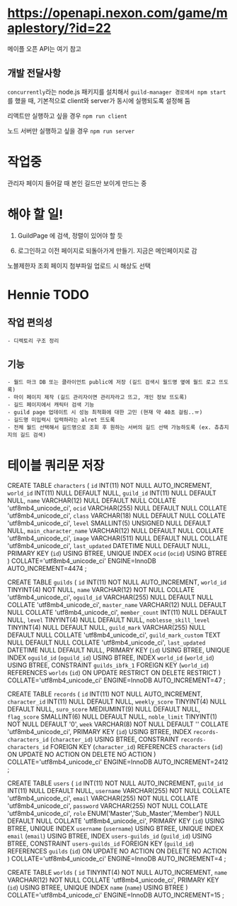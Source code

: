 # https://openapi.nexon.com/game/maplestory/?id=22

메이플 오픈 API는 여기 참고


## 개발 전달사항
`concurrently`라는 node.js 패키지를 설치해서 `guild-manager 경로에서 npm start`를 했을 때, 기본적으로 client와 server가 동시에 실행되도록 설정해 둠
   
리액트만 실행하고 싶을 경우 `npm run client`

노드 서버만 실행하고 싶을 경우 `npm run server`

# 작업중
관리자 페이지 들어갈 때 본인 길드만 보이게 만드는 중

# 해야 할 일!
1. GuildPage 에 검색, 정렬이 있어야 할 듯
<!-- 2. Adminpage : DB에서 길드 코드와 n주차 조회해서 데이터 불러오기 -->
<!-- 3. API 호출을 최소화 해야 할 것 같음 (길드 고유키와 길드 정보를 조회하고 있는데 2회 호출하는 것으로 찍힘) -->
<!-- 4. 회원가입 이름, 이메일 중복 시 무언가 출력되게 만들기 -->
<!-- 5. record 테이블의 date는 timestamp가 아님!!!!!!!!!!!!!!!! 절대로 타입스탬프로 하면 안됨 -->
6. 로그인하고 이전 페이지로 되돌아가게 만들기. 지금은 메인페이지로 감
<!-- 7. 로그인 상태 유지 (쿠키를 사용할 것인지, 토큰 만료시간에 맞춰 삭제하는 로직) -->
<!-- 8. OCR 원본 이미지 삭제하는 방법 생각하기 -->
<!-- 9. OCR 데이터 저장하는 로직 다시 짜기 -->
<!-- 노블제한 클릭으로, 날짜 맞추기, 배포  -->
<!-- 배열 수랑 사람 수 표시하면 좋을 것 같음 -->
노블제한자 조회 페이지
첨부파일 업로드 시 해상도 선택

# Hennie TODO

## 작업 편의성
    - 디렉토리 구조 정리

## 기능
    - 월드 마크 DB 또는 클라이언트 public에 저장 (길드 검색시 월드명 옆에 월드 로고 뜨도록)
    - 마이 페이지 제작 (길드 관리자이면 관리자라고 뜨고, 개인 정보 뜨도록)
    - 길드 페이지에서 캐릭터 검색 기능
    - guild page 업데이트 시 성능 최적화에 대한 고민 (현재 약 40초 걸림..ㅠ)
    - 길드명 미입력시 입력하라는 alret 뜨도록
    - 전체 월드 선택해서 길드명으로 조회 후 원하는 서버의 길드 선택 가능하도록 (ex. 츄츄지지의 길드 검색)


# 테이블 쿼리문 저장
CREATE TABLE `characters` (
	`id` INT(11) NOT NULL AUTO_INCREMENT,
	`world_id` INT(11) NULL DEFAULT NULL,
	`guild_id` INT(11) NULL DEFAULT NULL,
	`name` VARCHAR(12) NULL DEFAULT NULL COLLATE 'utf8mb4_unicode_ci',
	`ocid` VARCHAR(255) NULL DEFAULT NULL COLLATE 'utf8mb4_unicode_ci',
	`class` VARCHAR(18) NULL DEFAULT NULL COLLATE 'utf8mb4_unicode_ci',
	`level` SMALLINT(5) UNSIGNED NULL DEFAULT NULL,
	`main_character_name` VARCHAR(12) NULL DEFAULT NULL COLLATE 'utf8mb4_unicode_ci',
	`image` VARCHAR(511) NULL DEFAULT NULL COLLATE 'utf8mb4_unicode_ci',
	`last_updated` DATETIME NULL DEFAULT NULL,
	PRIMARY KEY (`id`) USING BTREE,
	UNIQUE INDEX `ocid` (`ocid`) USING BTREE
)
COLLATE='utf8mb4_unicode_ci'
ENGINE=InnoDB
AUTO_INCREMENT=4474
;

CREATE TABLE `guilds` (
	`id` INT(11) NOT NULL AUTO_INCREMENT,
	`world_id` TINYINT(4) NOT NULL,
	`name` VARCHAR(12) NOT NULL COLLATE 'utf8mb4_unicode_ci',
	`oguild_id` VARCHAR(255) NULL DEFAULT NULL COLLATE 'utf8mb4_unicode_ci',
	`master_name` VARCHAR(12) NULL DEFAULT NULL COLLATE 'utf8mb4_unicode_ci',
	`member_count` INT(11) NULL DEFAULT NULL,
	`level` TINYINT(4) NULL DEFAULT NULL,
	`noblesse_skill_level` TINYINT(4) NULL DEFAULT NULL,
	`guild_mark` VARCHAR(255) NULL DEFAULT NULL COLLATE 'utf8mb4_unicode_ci',
	`guild_mark_custom` TEXT NULL DEFAULT NULL COLLATE 'utf8mb4_unicode_ci',
	`last_updated` DATETIME NULL DEFAULT NULL,
	PRIMARY KEY (`id`) USING BTREE,
	UNIQUE INDEX `oguild_id` (`oguild_id`) USING BTREE,
	INDEX `world_id` (`world_id`) USING BTREE,
	CONSTRAINT `guilds_ibfk_1` FOREIGN KEY (`world_id`) REFERENCES `worlds` (`id`) ON UPDATE RESTRICT ON DELETE RESTRICT
)
COLLATE='utf8mb4_unicode_ci'
ENGINE=InnoDB
AUTO_INCREMENT=47
;

CREATE TABLE `records` (
	`id` INT(11) NOT NULL AUTO_INCREMENT,
	`character_id` INT(11) NULL DEFAULT NULL,
	`weekly_score` TINYINT(4) NULL DEFAULT NULL,
	`suro_score` MEDIUMINT(9) NULL DEFAULT NULL,
	`flag_score` SMALLINT(6) NULL DEFAULT NULL,
	`noble_limit` TINYINT(1) NOT NULL DEFAULT '0',
	`week` VARCHAR(8) NOT NULL DEFAULT '' COLLATE 'utf8mb4_unicode_ci',
	PRIMARY KEY (`id`) USING BTREE,
	INDEX `records-characters_id` (`character_id`) USING BTREE,
	CONSTRAINT `records-characters_id` FOREIGN KEY (`character_id`) REFERENCES `characters` (`id`) ON UPDATE NO ACTION ON DELETE NO ACTION
)
COLLATE='utf8mb4_unicode_ci'
ENGINE=InnoDB
AUTO_INCREMENT=2412
;

CREATE TABLE `users` (
	`id` INT(11) NOT NULL AUTO_INCREMENT,
	`guild_id` INT(11) NULL DEFAULT NULL,
	`username` VARCHAR(255) NOT NULL COLLATE 'utf8mb4_unicode_ci',
	`email` VARCHAR(255) NOT NULL COLLATE 'utf8mb4_unicode_ci',
	`password` VARCHAR(255) NOT NULL COLLATE 'utf8mb4_unicode_ci',
	`role` ENUM('Master','Sub_Master','Member') NULL DEFAULT NULL COLLATE 'utf8mb4_unicode_ci',
	PRIMARY KEY (`id`) USING BTREE,
	UNIQUE INDEX `username` (`username`) USING BTREE,
	UNIQUE INDEX `email` (`email`) USING BTREE,
	INDEX `users-guilds_id` (`guild_id`) USING BTREE,
	CONSTRAINT `users-guilds_id` FOREIGN KEY (`guild_id`) REFERENCES `guilds` (`id`) ON UPDATE NO ACTION ON DELETE NO ACTION
)
COLLATE='utf8mb4_unicode_ci'
ENGINE=InnoDB
AUTO_INCREMENT=4
;

CREATE TABLE `worlds` (
	`id` TINYINT(4) NOT NULL AUTO_INCREMENT,
	`name` VARCHAR(12) NOT NULL COLLATE 'utf8mb4_unicode_ci',
	PRIMARY KEY (`id`) USING BTREE,
	UNIQUE INDEX `name` (`name`) USING BTREE
)
COLLATE='utf8mb4_unicode_ci'
ENGINE=InnoDB
AUTO_INCREMENT=15
;
